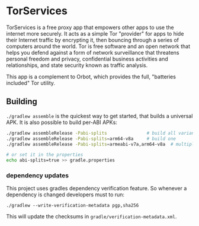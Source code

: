 
# TorServices

TorServices is a free proxy app that empowers other apps to use the internet more securely. It acts as a simple Tor "provider" for apps to hide their Internet traffic by encrypting it, then bouncing through a series of computers around the world. Tor is free software and an open network that helps you defend against a form of network surveillance that threatens personal freedom and privacy, confidential business activities and relationships, and state security known as traffic analysis. 

This app is a complement to Orbot, which provides the full, "batteries included" Tor utility.


## Building

`./gradlew assemble` is the quickest way to get started, that builds a universal
APK.  It is also possible to build per-ABI APKs:

```bash
./gradlew assembleRelease -Pabi-splits               # build all variants
./gradlew assembleRelease -Pabi-splits=arm64-v8a     # build one
./gradlew assembleRelease -Pabi-splits=armeabi-v7a,arm64-v8a  # multiple

# or set it in the properties
echo abi-splits=true >> gradle.properties
```

### dependency updates

This project uses gradles dependency verification feature. So whenever a
dependency is changed developers must to run:

```
./gradlew --write-verification-metadata pgp,sha256
```

This will update the checksums in `gradle/verification-metadata.xml`.
